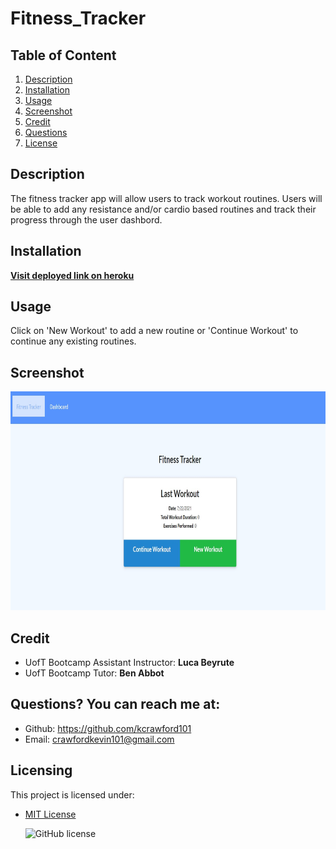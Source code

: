 # Fitness_Tracker
  ## Table of Content 
   1. [Description](#Description)
   2. [Installation](#Installation)
   3. [Usage](#Usage)
   4. [Screenshot](#Screenshot)
   5. [Credit](#Credit)
   6. [Questions](#Questions?)
   7. [License](#Licensing)

   
  ## Description 
  The fitness tracker app will allow users to track workout routines. Users will be able to add any resistance and/or cardio based routines and track their progress through the user dashbord.  

  ## Installation 
  [**Visit deployed link on heroku**](https://stark-lowlands-17260.herokuapp.com/)

  ## Usage 
  Click on 'New Workout' to add a new routine or 'Continue Workout' to continue any existing routines.

  ## Screenshot
 <img src= 'Assets\images\Fitness_Tracker.jpg' width="750" height="350"> 

  ## Credit
  - UofT Bootcamp Assistant Instructor: **Luca Beyrute**  
  - UofT Bootcamp Tutor: **Ben Abbot**     

  ## Questions? You can reach me at:
  - Github: https://github.com/kcrawford101
  - Email: crawfordkevin101@gmail.com

  ## Licensing
  This project is licensed under:  
* [MIT License](LICENSE.txt)

  ![GitHub license](https://img.shields.io/badge/license-MIT-blue.svg)
